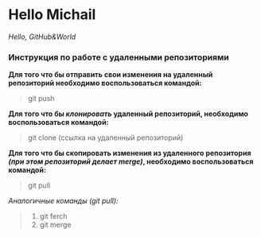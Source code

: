 # Hello **Michail**

_Hello, GitHub&World_

### Инструкция по работе с удаленными репозиториями

**Для того что бы отправить свои изменения на удаленный репозиторий необходимо воспользоваться командой:**
> git push

**Для того что бы _клонировать_ удаленный репозиторий, необходимо воспользоваться командой:**
> git clone (ссылка на удаленный репозиторий)

**Для того что бы скопировать изменения из удаленного репозитория _(при этом репозиторий делает merge)_, необходимо воспользоваться командой:**
> git pull

*Аналогичные команды (git pull):*
>1. git ferch
>2. git merge
